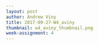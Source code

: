 ```yaml
---
layout: post
author: Andrew Viny
title: 2017-09-27-W4_aviny
thumbnail: w4_aviny_thumbnail.png
week-assignment: 4
---
```


<meta charset=utf-8>
<title>My first three.js app</title>
<style>
	body { margin: 0; }
	canvas { width: 100%; height: 100% }
</style>

<script src="http://threejs.org/build/three.js">
</script>

<script src="../js/OBJ_loader.js"></script>

<script>
var mouseX = 0, mouseY = 0;
var windowHalfX = window.innerWidth / 2;
var windowHalfY = window.innerHeight / 2;

var container = document.createElement( 'div' );
				document.body.appendChild( container );

var scene = new THREE.Scene();
var camera = new THREE.OrthographicCamera( window.innerWidth / - 2, window.innerWidth / 2, window.innerHeight / 2, window.innerHeight / - 2, 1, 1000 );
scene.add( camera );
camera.position.z = 600;
camera.position.x = 0;

var ambient = new THREE.AmbientLight( 0x101030 );
				scene.add( ambient );
var directionalLight = new THREE.DirectionalLight( 0xffeedd );
				directionalLight.position.set( 0, 0, 1 );
				scene.add( directionalLight );		
				
var manager = new THREE.LoadingManager();
				manager.onProgress = function ( item, loaded, total ) {
					console.log( item, loaded, total );
				};

var texture = new THREE.Texture();

var loader = new THREE.ImageLoader( manager );
				loader.load( '../assets/bark_texture.jpg', function ( image ) {
					texture.image = image;
					texture.needsUpdate = true;
				} );



var renderer = new THREE.WebGLRenderer();
renderer.setSize( window.innerWidth, window.innerHeight );
document.body.appendChild( renderer.domElement );

var cubeBumpMaterial = new THREE.MeshPhongMaterial();

var objLoader = new THREE.OBJLoader();
objLoader.load('../assets/THING.obj', function (obj) {
    obj.traverse(function (child) {

        if (child instanceof THREE.Mesh) {
        	child.material = cubeBumpMaterial;
            child.material.map = texture;
            child.material.bumpMap = texture;
            child.material.bumpScale = 12;
        }

    });

    obj.rotation.x = Math.PI/180*270;
    obj.position.y = -80;

    obj.scale.x = 2;
    obj.scale.y = 2;
    obj.scale.z = 2;

    console.log(obj);
    scene.add(obj);
});

renderer = new THREE.WebGLRenderer();
renderer.setPixelRatio( window.devicePixelRatio );
renderer.setSize( window.innerWidth, window.innerHeight );
container.appendChild( renderer.domElement );

document.addEventListener( 'mousemove', onDocumentMouseMove, false );

function onDocumentMouseMove( event ) {
				mouseX = ( event.clientX - windowHalfX ) / 2;
				mouseY = ( event.clientY - windowHalfY ) / 2;
			}

function animate() {
				requestAnimationFrame( animate );
				render();
			}

function render() {

				camera.position.x += ( mouseX - camera.position.x ) * .2;
				camera.position.y += ( - mouseY - camera.position.y ) * .2;

				camera.lookAt( scene.position );
				renderer.render( scene, camera );
			}

animate();

document.addEventListener( 'mousemove', onDocumentMouseMove, false );

</script>